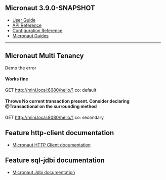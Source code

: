 ## Micronaut 3.9.0-SNAPSHOT

- [User Guide](https://docs.micronaut.io/3.8.1/guide/index.html)
- [API Reference](https://docs.micronaut.io/3.8.1/api/index.html)
- [Configuration Reference](https://docs.micronaut.io/3.8.1/guide/configurationreference.html)
- [Micronaut Guides](https://guides.micronaut.io/index.html)
---

## Micronaut Multi Tenancy 

Demo the error 

#### Works fine

GET http://mini.local:8080/hello/1
co: default

#### Throws  No current transaction present. Consider declaring @Transactional on the surrounding method
GET http://mini.local:8080/hello/1
co: secondary


## Feature http-client documentation

- [Micronaut HTTP Client documentation](https://docs.micronaut.io/latest/guide/index.html#httpClient)


## Feature sql-jdbi documentation

- [Micronaut Jdbi documentation](https://micronaut-projects.github.io/micronaut-sql/latest/guide/index.html#jdbi)


